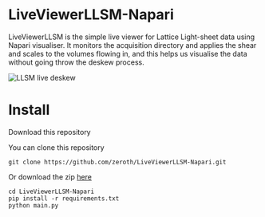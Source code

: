 # LiveViewerLLSM-Napari
LiveViewerLLSM is the simple live viewer for Lattice Light-sheet data using Napari visualiser.
It monitors the acquisition directory and applies the shear and scales to the volumes flowing in, and this helps us visualise the data without going throw the deskew process.

<img
src="docs/assets/images/napari_live_llsm.gif"
raw=true
alt="LLSM live deskew"
/>
# Install

Download this repository

You can clone this repository
```
git clone https://github.com/zeroth/LiveViewerLLSM-Napari.git
```
Or download the zip [here](https://github.com/zeroth/LiveViewerLLSM-Napari/archive/main.zip)

```
cd LiveViewerLLSM-Napari
pip install -r requirements.txt
python main.py
```


